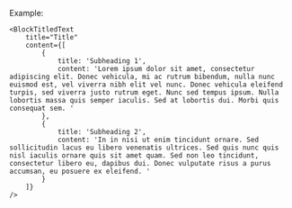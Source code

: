 Example:

    <BlockTitledText 
        title="Title" 
        content={[ 
            {
                title: 'Subheading 1',
                content: 'Lorem ipsum dolor sit amet, consectetur adipiscing elit. Donec vehicula, mi ac rutrum bibendum, nulla nunc euismod est, vel viverra nibh elit vel nunc. Donec vehicula eleifend turpis, sed viverra justo rutrum eget. Nunc sed tempus ipsum. Nulla lobortis massa quis semper iaculis. Sed at lobortis dui. Morbi quis consequat sem. '
            },
            {
                title: 'Subheading 2',
                content: 'In in nisi ut enim tincidunt ornare. Sed sollicitudin lacus eu libero venenatis ultrices. Sed quis nunc quis nisl iaculis ornare quis sit amet quam. Sed non leo tincidunt, consectetur libero eu, dapibus dui. Donec vulputate risus a purus accumsan, eu posuere ex eleifend. '
            }
        ]}
    />
